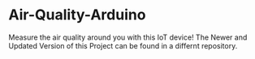 # Air-Quality-Arduino
Measure the air quality around you with this IoT device!
The Newer and Updated Version of this Project can be found in a differnt repository.
